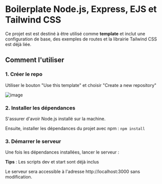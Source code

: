 # Boilerplate Node.js, Express, EJS et Tailwind CSS

Ce projet est est destiné à être utilisé comme **template** et inclut une configuration de base, des exemples de routes et la librairie Tailwind CSS est déjà liée.

## Comment l'utiliser

### 1. Créer le repo

Utiliser le bouton "Use this template" et choisir "Create a new repository"

![image](https://github.com/user-attachments/assets/aea74d33-cb61-4965-b4de-3a5b60dbd06d)

### 2. Installer les dépendances

S'assurer d'avoir Node.js installé sur la machine. 

Ensuite, installer les dépendances du projet avec npm : `npm install`

### 3. Démarrer le serveur

Une fois les dépendances installées, lancer le serveur :

**Tips** : Les scripts dev et start sont déjà inclus

Le serveur sera accessible à l'adresse http://localhost:3000 sans modification.
